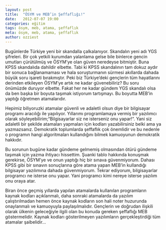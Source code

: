 ```yaml
---
layout: post
title:  "ÖSYM ve MEB’in Şeffaflığı!"
date:   2012-07-07 19:00
categories: eğitim
tags: ösym, meb, atama, şeffaflık
meta: ösym, meb, atama, şeffaflık
author: ozziest
---
```


Bugünlerde Türkiye yeni bir skandalla çalkalanıyor. Skandalın yeni adı YGS şifreleri. Bir çok yetkili kurumdan yalanlama gelse bile binlerce gencin umutları çürütülmüş ve ÖSYM’ye olan güven neredeyse bitmiştir. Buna KPSS skandalıda dahildir elbette. Tabi ki KPSS skandalının tam dokuz aydır bir sonuca bağlanamaması ve hala soruşturmanın sürmesi akıllarda dahada büyük soru işareti bırakmıştır. Peki biz Türkiye’deki gençlerin tüm hayatlarını derinden etkileyen ÖSYM’ye artık ne kadar güvenebiliriz? Bu soru önümüzde duruyor elbette. Fakat her ne kadar gündem YGS skandalı olsa da ben başka bir boyuta taşımak istiyorum tartışmayı. Bu boyutta MEB’in yaptığı öğretmen atamalarıdır.

Hepimiz biliyoruzki atamalar güvenli ve adaletli olsun diye bir bilgisayar programı aracılığı ile yapılıyor. Yıllarımı programlamaya vermiş bir yazılımcı olarak söyleyebilirim;“Bilgisayarlar siz ne isterseniz onu yapar!“. Yani siz adaletli bir şekilde atamaları yapmaları için kodları yazabilirsiniz belki ama ya yazmazsanız. Demokratik toplumlarda şeffaflık çok önemlidir ve bu nedenle o programın hangi algoritmaları kullandığını bilmek kamuoyunun demokratik hakkıdır.

Bu sorunun bugüne kadar gündeme gelmemiş olmasından ötürü gündeme taşımak için yazma ihtiyacı hissettim. Şuanki tablo hakkında konuşmak gerekirse, ÖSYM’ye ve onun yaptığı hiç bir sınava güvenmiyorum. Dahası KPSS gibi bir sınavın sonuçlarına göre atama yapan MEB’in kullandığı bilgisayar yazılımına dahada güvenmiyorum. Tekrar ediyorum, bilgisayarlar programcı ne isterse onu yapar. Yani programcı kimi nereye isterse yazılım onu oraya atar.

Biran önce geçmiş yıllarda yapılan atamalarda kullanılan programların kaynak kodları açıklanmalı, daha sonraki atamalarda da yazılım çalıştırılmadan hemen önce kaynak kodların son hali noter huzurunda onaylanmalı ve kamuoyuyla paylaşılmalıdır. Gençlerin ve doğrudan ilişkili olarak ülkenin geleceğiyle ilgili olan bu konuda gereken şeffaflığı MEB göstermelidir. Kaynak kodları gösterilmeyen yazılımların gerçekleştirdiği tüm atamalar şaibelidir…

